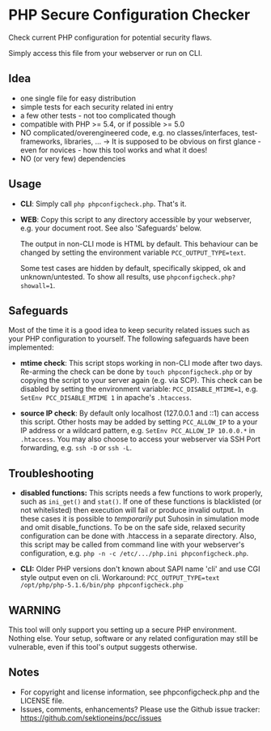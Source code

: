 PHP Secure Configuration Checker
================================

Check current PHP configuration for potential security flaws.

Simply access this file from your webserver or run on CLI.

Idea
----

* one single file for easy distribution
* simple tests for each security related ini entry
* a few other tests - not too complicated though
* compatible with PHP >= 5.4, or if possible >= 5.0
* NO complicated/overengineered code, e.g. no classes/interfaces, test-frameworks, libraries, ... -> It is supposed to be obvious on first glance - even for novices - how this tool works and what it does!
* NO (or very few) dependencies

Usage
-----

* **CLI**: Simply call `php phpconfigcheck.php`. That's it.

* **WEB**: Copy this script to any directory accessible by your webserver, e.g. your document root. See also 'Safeguards' below.

  The output in non-CLI mode is HTML by default. This behaviour can be changed by setting the environment variable  `PCC_OUTPUT_TYPE=text`.

  Some test cases are hidden by default, specifically skipped, ok and unknown/untested. To show all results, use `phpconfigcheck.php?showall=1`.

Safeguards
----------

Most of the time it is a good idea to keep security related issues such as your PHP configuration to yourself. The following safeguards have been implemented:

* **mtime check**: This script stops working in non-CLI mode after two days. Re-arming the check can be done by `touch phpconfigcheck.php` or by copying the script to your server again (e.g. via SCP). This check can be disabled by setting the environment variable: `PCC_DISABLE_MTIME=1`, e.g. `SetEnv PCC_DISABLE_MTIME 1` in apache's `.htaccess`.

* **source IP check**: By default only localhost (127.0.0.1 and ::1) can access this script. Other hosts may be added by setting `PCC_ALLOW_IP` to a your IP address or a wildcard pattern, e.g. `SetEnv PCC_ALLOW_IP 10.0.0.*` in `.htaccess`. You may also choose to access your webserver via SSH Port forwarding, e.g. `ssh -D` or `ssh -L`.

Troubleshooting
---------------

* **disabled functions:** This scripts needs a few functions to work properly, such as `ini_get()` and `stat()`. If one of these functions is blacklisted (or not whitelisted) then execution will fail or produce invalid output. In these cases it is possible to _temporarily_ put Suhosin in simulation mode and omit disable_functions. To be on the safe side, relaxed security configuration can be done with .htaccess in a separate directory. Also, this script may be called from command line with your webserver's configuration, e.g. `php -n -c /etc/.../php.ini phpconfigcheck.php`.

* **CLI:** Older PHP versions don't known about SAPI name 'cli' and use CGI style output even on cli. Workaround: `PCC_OUTPUT_TYPE=text /opt/php/php-5.1.6/bin/php phpconfigcheck.php`

WARNING
-------

This tool will only support you setting up a secure PHP environment.
Nothing else. Your setup, software or any related configuration may still
be vulnerable, even if this tool's output suggests otherwise.


Notes
-----

* For copyright and license information, see phpconfigcheck.php and the LICENSE file.
* Issues, comments, enhancements? Please use the Github issue tracker:
  https://github.com/sektioneins/pcc/issues